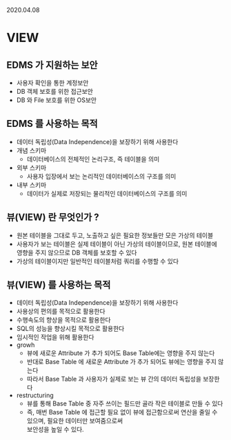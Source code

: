 2020.04.08

# VIEW


## EDMS 가 지원하는 보안
 - 사용자 확인을 통한 계정보안
 - DB 객체 보호를 위한 접근보안
 - DB 와 File 보호를 위한 OS보안
 
## EDMS 를 사용하는 목적
 - 데이터 독립성(Data Independence)을 보장하기 위해 사용한다
 - 개념 스키마
   + 데이터베이스의 전체적인 논리구조, 즉 테이블을 의미
 - 외부 스키마
   + 사용자 입장에서 보는 논리적인 데이터베이스의 구조를 의미
 - 내부 스키마
   + 데이터가 실제로 저장되는 물리적인 데이터베이스의 구조를 의미
 
## 뷰(VIEW) 란 무엇인가 ?
 - 원본 테이블을 그대로 두고, 노출하고 싶은 필요한 정보들만 모은 가상의 테이블
 - 사용자가 보는 테이블은 실제 테이블이 아닌 가상의 테이블이므로, 원본 테이블에 영향을 주지 않으므로 DB 객체를 보호할 수 있다
 - 가상의 테이블이지만 일반적인 테이블처럼 쿼리를 수행할 수 있다
 
## 뷰(VIEW) 를 사용하는 목적
 - 데이터 독립성(Data Independence)을 보장하기 위해 사용한다
 - 사용상의 편의를 목적으로 활용한다
 - 수행속도의 향상을 목적으로 활용한다
 - SQL의 성능을 향상시킬 목적으로 활용한다
 - 임시적인 작업을 위해 활용한다
 - growh
   + 뷰에 새로운 Attribute 가 추가 되어도 Base Table에는 영향을 주지 않는다
   + 반대로 Base Table 에 새로운 Attribute 가 추가 되어도 뷰에는 영향을 주지 않는다
   + 따라서 Base Table 과 사용자가 실제로 보는 뷰 간의 데이터 독립성을 보장한다
 - restructuring
   + 뷰를 통해 Base Table 중 자주 쓰이는 필드만 골라 작은 테이블로 만들 수 있다
   + 즉, 매번 Base Table 에 접근할 필요 없이 뷰에 접근함으로써 연산을 줄일 수 있으며, 필요한 데이터만 보여줌으로써   
     보안성을 높일 수 있다.

